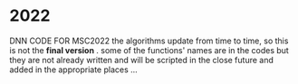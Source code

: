 # 2022
DNN CODE FOR MSC2022 
the algorithms update from time to time, so this is not the **final version** .
some of the functions' names are in the codes but they are not already written and will be scripted in the close future and added in the appropriate places  ...
